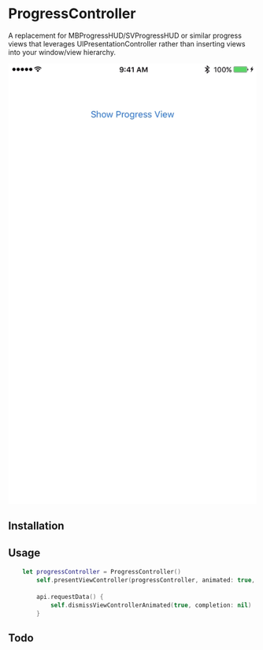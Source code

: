 # ProgressController
A replacement for MBProgressHUD/SVProgressHUD or similar progress views that leverages UIPresentationController rather than inserting views into your window/view hierarchy.

![ProgressController](https://raw.githubusercontent.com/YayNext/ProgressController/master/preview.gif)

## Installation

## Usage

```swift
	let progressController = ProgressController()
        self.presentViewController(progressController, animated: true, completion: nil)
        
        api.requestData() {
            self.dismissViewControllerAnimated(true, completion: nil)
        }
```

## Todo
